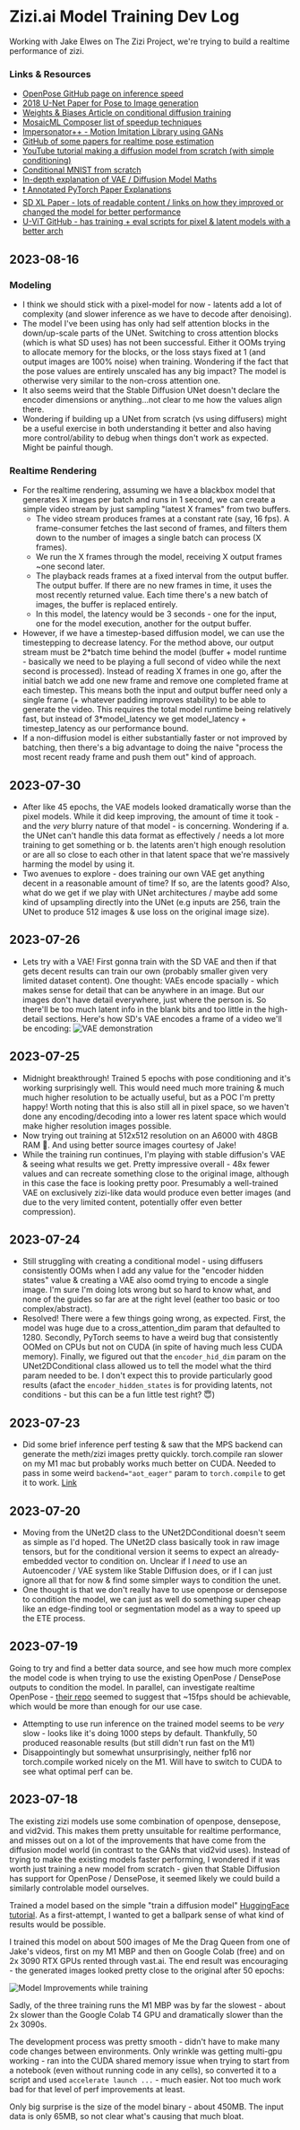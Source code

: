 # Zizi.ai Model Training Dev Log

Working with Jake Elwes on The Zizi Project, we're trying to build a realtime performance of zizi.

### Links & Resources

- [OpenPose GitHub page on inference speed](https://github.com/CMU-Perceptual-Computing-Lab/openpose/blob/master/doc/06_maximizing_openpose_speed.md)
- [2018 U-Net Paper for Pose to Image generation](https://compvis.github.io/vunet/)
- [Weights & Biases Article on conditional diffusion training](https://wandb.ai/capecape/train_sd/reports/)
- [MosaicML Composer list of speedup techniques](https://github.com/mosaicml/composer)
- [Impersonator++ - Motion Imitation Library using GANs](https://svip-lab.github.io/project/impersonator.html)
- [GitHub of some papers for realtime pose estimation](https://github.com/cbsudux/awesome-human-pose-estimation#real-time-pose-estimation)
- [YouTube tutorial making a diffusion model from scratch (with simple conditioning)](https://www.youtube.com/watch?v=TBCRlnwJtZU)
- [Conditional MNIST from scratch](https://github.com/TeaPearce/Conditional_Diffusion_MNIST)
- [In-depth explanation of VAE / Diffusion Model Maths](https://towardsdatascience.com/generating-images-using-vaes-gans-and-diffusion-models-48963ddeb2b2)
- [❗️ Annotated PyTorch Paper Explanations](https://nn.labml.ai/)
- [SD XL Paper - lots of readable content / links on how they improved or changed the model for better performance](https://github.com/Stability-AI/generative-models/blob/main/assets/sdxl_report.pdf)
- [U-ViT GitHub - has training + eval scripts for pixel & latent models with a better arch](https://github.com/baofff/U-ViT)

## 2023-08-16

### Modeling

- I think we should stick with a pixel-model for now - latents add a lot of complexity (and slower inference as we have to decode after denoising).
- The model I've been using has only had self attention blocks in the down/up-scale parts of the UNet. Switching to cross attention blocks (which is what SD uses) has not been successful. Either it OOMs trying to allocate memory for the blocks, or the loss stays fixed at 1 (and output images are 100% noise) when training. Wondering if the fact that the pose values are entirely unscaled has any big impact? The model is otherwise very similar to the non-cross attention one.
- It also seems weird that the Stable Diffusion UNet doesn't declare the encoder dimensions or anything...not clear to me how the values align there.
- Wondering if building up a UNet from scratch (vs using diffusers) might be a useful exercise in both understanding it better and also having more control/ability to debug when things don't work as expected. Might be painful though.

### Realtime Rendering

- For the realtime rendering, assuming we have a blackbox model that generates X images per batch and runs in 1 second, we can create a simple video stream by just sampling "latest X frames" from two buffers.
  - The video stream produces frames at a constant rate (say, 16 fps). A frame-consumer fetches the last second of frames, and filters them down to the number of images a single batch can process (X frames).
  - We run the X frames through the model, receiving X output frames ~one second later.
  - The playback reads frames at a fixed interval from the output buffer. The output buffer. If there are no new frames in time, it uses the most recently returned value. Each time there's a new batch of images, the buffer is replaced entirely.
  - In this model, the latency would be 3 seconds - one for the input, one for the model execution, another for the output buffer.
- However, if we have a timestep-based diffusion model, we can use the timestepping to decrease latency. For the method above, our output stream must be 2\*batch time behind the model (buffer + model runtime - basically we need to be playing a full second of video while the next second is processed). Instead of reading X frames in one go, after the initial batch we add one new frame and remove one completed frame at each timestep. This means both the input and output buffer need only a single frame (+ whatever padding improves stability) to be able to generate the video. This requires the total model runtime being relatively fast, but instead of 3\*model_latency we get model_latency + timestep_latency as our performance bound.
- If a non-diffusion model is either substantially faster or not improved by batching, then there's a big advantage to doing the naive "process the most recent ready frame and push them out" kind of approach.

## 2023-07-30

- After like 45 epochs, the VAE models looked dramatically worse than the pixel models. While it did keep improving, the amount of time it took - and the _very_ blurry nature of that model - is concerning. Wondering if a. the UNet can't handle this data format as effectively / needs a lot more training to get something or b. the latents aren't high enough resolution or are all so close to each other in that latent space that we're massively harming the model by using it.
- Two avenues to explore - does training our own VAE get anything decent in a reasonable amount of time? If so, are the latents good? Also, what do we get if we play with UNet architectures / maybe add some kind of upsampling directly into the UNet (e.g inputs are 256, train the UNet to produce 512 images & use loss on the original image size).

## 2023-07-26

- Lets try with a VAE! First gonna train with the SD VAE and then if that gets decent results can train our own (probably smaller given very limited dataset content). One thought: VAEs encode spacially - which makes sense for detail that can be anywhere in an image. But our images don't have detail everywhere, just where the person is. So there'll be too much latent info in the blank bits and too little in the high-detail sections. Here's how SD's VAE encodes a frame of a video we'll be encoding:
  ![VAE demonstration](/docs/assets/images/zizi/vae.png)

## 2023-07-25

- Midnight breakthrough! Trained 5 epochs with pose conditioning and it's working surprisingly well. This would need much more training & much much higher resolution to be actually useful, but as a POC I'm pretty happy! Worth noting that this is also still all in pixel space, so we haven't done any encoding/decoding into a lower res latent space which would make higher resolution images possible.
- Now trying out training at 512x512 resolution on an A6000 with 48GB RAM 🤑. And using better source images courtesy of Jake!
- While the training run continues, I'm playing with stable diffusion's VAE & seeing what results we get. Pretty impressive overall - 48x fewer values and can recreate something close to the original image, although in this case the face is looking pretty poor. Presumably a well-trained VAE on exclusively zizi-like data would produce even better images (and due to the very limited content, potentially offer even better compression).

## 2023-07-24

- Still struggling with creating a conditional model - using diffusers consistently OOMs when I add any value for the "encoder hidden states" value & creating a VAE also oomd trying to encode a single image. I'm sure I'm doing lots wrong but so hard to know what, and none of the guides so far are at the right level (eather too basic or too complex/abstract).
- Resolved! There were a few things going wrong, as expected. First, the model was huge due to a cross_attention_dim param that defaulted to 1280. Secondly, PyTorch seems to have a weird bug that consistently OOMed on CPUs but not on CUDA (in spite of having much less CUDA memory). Finally, we figured out that the `encoder_hid_dim` param on the UNet2DConditional class allowed us to tell the model what the third param needed to be. I don't expect this to provide particularly good results (afact the `encoder_hidden_states` is for providing latents, not conditions - but this can be a fun little test right? 😇)

## 2023-07-23

- Did some brief inference perf testing & saw that the MPS backend can generate the meth/zizi images pretty quickly. torch.compile ran slower on my M1 mac but probably works much better on CUDA. Needed to pass in some weird `backend="aot_eager"` param to `torch.compile` to get it to work. [Link](https://github.com/pytorch/pytorch/pull/96980/files)

## 2023-07-20

- Moving from the UNet2D class to the UNet2DConditional doesn't seem as simple as I'd hoped. The UNet2D class basically took in raw image tensors, but for the conditional version it seems to expect an already-embedded vector to condition on. Unclear if I _need_ to use an Autoencoder / VAE system like Stable Diffusion does, or if I can just ignore all that for now & find some simpler ways to condition the unet.
- One thought is that we don't really have to use openpose or densepose to condition the model, we can just as well do something super cheap like an edge-finding tool or segmentation model as a way to speed up the ETE process.

## 2023-07-19

Going to try and find a better data source, and see how much more complex the model code is when trying to use the existing OpenPose / DensePose outputs to condition the model. In parallel, can investigate realtime OpenPose - [their repo](https://github.com/CMU-Perceptual-Computing-Lab/openpose/blob/master/doc/06_maximizing_openpose_speed.md) seemed to suggest that ~15fps should be achievable, which would be more than enough for our use case.

- Attempting to use run inference on the trained model seems to be _very_ slow - looks like it's doing 1000 steps by default. Thankfully, 50 produced reasonable results (but still didn't run fast on the M1)
- Disappointingly but somewhat unsurprisingly, neither fp16 nor torch.compile worked nicely on the M1. Will have to switch to CUDA to see what optimal perf can be.

## 2023-07-18

The existing zizi models use some combination of openpose, densepose, and vid2vid. This makes them pretty unsuitable for realtime performance, and misses out on a lot of the improvements that have come from the diffusion model world (in contrast to the GANs that vid2vid uses). Instead of trying to make the existing models faster performing, I wondered if it was worth just training a new model from scratch - given that Stable Diffusion has support for OpenPose / DensePose, it seemed likely we could build a similarly controlable model ourselves.

Trained a model based on the simple "train a diffusion model" [HuggingFace tutorial](https://huggingface.co/docs/diffusers/v0.18.2/en/tutorials/basic_training). As a first-attempt, I wanted to get a ballpark sense of what kind of results would be possible.

I trained this model on about 500 images of Me the Drag Queen from one of Jake's videos, first on my M1 MBP and then on Google Colab (free) and on 2x 3090 RTX GPUs rented through vast.ai. The end result was encouraging - the generated images looked pretty close to the original after 50 epochs:

![Model Improvements while training](/docs/assets/images/zizi/first-training.gif)

Sadly, of the three training runs the M1 MBP was by far the slowest - about 2x slower than the Google Colab T4 GPU and dramatically slower than the 2x 3090s.

The development process was pretty smooth - didn't have to make many code changes between environments. Only wrinkle was getting multi-gpu working - ran into the CUDA shared memory issue when trying to start from a notebook (even without running code in any cells), so converted it to a script and used `accelerate launch ...` - much easier. Not too much work bad for that level of perf improvements at least.

Only big surprise is the size of the model binary - about 450MB. The input data is only 65MB, so not clear what's causing that much bloat.
